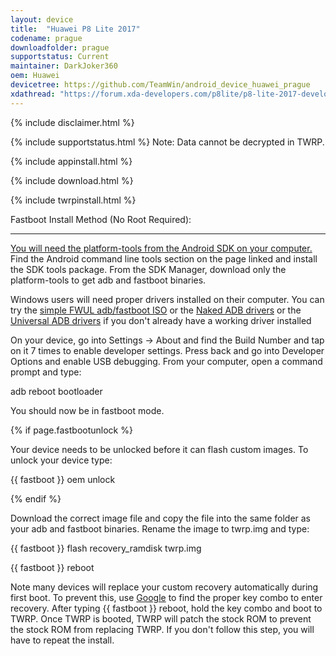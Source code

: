 ```yaml
---
layout: device
title:  "Huawei P8 Lite 2017"
codename: prague
downloadfolder: prague
supportstatus: Current
maintainer: DarkJoker360
oem: Huawei
devicetree: https://github.com/TeamWin/android_device_huawei_prague
xdathread: "https://forum.xda-developers.com/p8lite/p8-lite-2017-development/recovery-twrp-huawei-p8-lite-2017-t4113153"
---
```


{% include disclaimer.html %}

{% include supportstatus.html %}
Note: Data cannot be decrypted in TWRP.

{% include appinstall.html %}

{% include download.html %}

{% include twrpinstall.html %}

<div class='page-heading' id='fastboot-install'>Fastboot Install Method (No Root Required):</div>
<a id='fastboot'></a>
<hr />
<p class="text"><a href="http://developer.android.com/sdk/index.html#linux-bundle-size">You will need the platform-tools from the Android SDK on your computer.</a> Find the Android command line tools section on the page linked and install the SDK tools package. From the SDK Manager, download only the platform-tools to get adb and fastboot binaries.</p>
<p class="text">Windows users will need proper drivers installed on their computer. You can try the <a href="https://forum.xda-developers.com/android/software-hacking/live-iso-adb-fastboot-driver-issues-t3526755" target=_blank>simple FWUL adb/fastboot ISO</a> or the <a href="http://www.xda-developers.com/universal-naked-driver-solves-your-adb-driver-problems-on-windows/">Naked ADB drivers</a> or the <a href="https://adb.clockworkmod.com/">Universal ADB drivers</a> if you don't already have a working driver installed</p>
<p class="text">On your device, go into Settings -> About and find the Build Number and tap on it 7 times to enable developer settings. Press back and go into Developer Options and enable USB debugging. From your computer, open a command prompt and type:</p>
<p class="code">adb reboot bootloader</p>
<p class="text">You should now be in fastboot mode.</p>
{% if page.fastbootunlock %}
<p class="text">Your device needs to be unlocked before it can flash custom images. To unlock your device type:</p>
<p class="code">{{ fastboot }} oem unlock</p>
{% endif %}
<p class="text">Download the correct image file and copy the file into the same folder as your adb and fastboot binaries. Rename the image to twrp.img and type:</p>
<p class="code">{{ fastboot }} flash recovery_ramdisk twrp.img</p>
<p class="code">{{ fastboot }} reboot</p>
<p class="text">Note many devices will replace your custom recovery automatically during first boot. To prevent this, use <a href="http://www.google.com">Google</a> to find the proper key combo to enter recovery. After typing <span class="code">{{ fastboot }} reboot</span>, hold the key combo and boot to TWRP. Once TWRP is booted, TWRP will patch the stock ROM to prevent the stock ROM from replacing TWRP. If you don't follow this step, you will have to repeat the install.</p>
